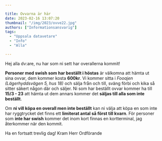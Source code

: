 ```yaml
---

title: Ovvarna är här
date: 2023-02-16 13:07:20
thumbnail: "/img/2023/ovve22.jpg"
authors: ["Informationsansvarig"]
tags: 
  - "Uppsala datavetare"
  - "Info"
  - "Alla"

---
```

Hej alla dv:are, nu har som ni sett har overallerna kommit! 

**Personer med swish som har beställt i höstas**  är välkomna att hämta ut sina ovvar, dem kommer kosta **600kr**. Vi kommer sitta i *Fooajen (Lägerhyddsvägen 5, hus 18)* och sälja från och till, sväng förbi och kika så sitter säkert någon där och säljer. Ni som har beställt ovvar kommer ha till **15/3 - 23** att hämta ut dem annars kommer det **säljas till alla som inte beställt**. 

Om **ni vill köpa en overall men inte beställt** kan ni välja att köpa en som inte har ryggtrycket det finns ett **limiterat antal så först till kvarn**. 
För personer som **inte har swish** kommer det inom kort finnas en kortterminal, jag återkommer när den kommit. 

Ha en fortsatt trevlig dag!
Kram Herr Ordförande 
